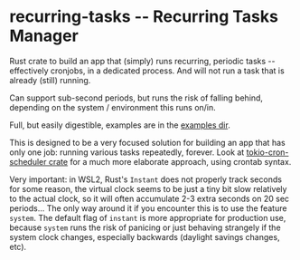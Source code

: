 # recurring-tasks -- Recurring Tasks Manager
Rust crate to build an app that (simply) runs recurring, periodic tasks -- effectively cronjobs, in a dedicated process. And will not run a task that is already (still) running.

Can support sub-second periods, but runs the risk of falling behind, depending on the system / environment this runs on/in.

Full, but easily digestible, examples are in the [examples dir](https://github.com/rogusdev/recurring-tasks/tree/main/examples/).

This is designed to be a very focused solution for building an app that has only one job: running various tasks repeatedly, forever. Look at [tokio-cron-scheduler crate](https://github.com/mvniekerk/tokio-cron-scheduler) for a much more elaborate approach, using crontab syntax.

Very important: in WSL2, Rust's `Instant` does not properly track seconds for some reason, the virtual clock seems to be just a tiny bit slow relatively to the actual clock, so it will often accumulate 2-3 extra seconds on 20 sec periods... The only way around it if you encounter this is to use the feature `system`. The default flag of `instant` is more appropriate for production use, because `system` runs the risk of panicing or just behaving strangely if the system clock changes, especially backwards (daylight savings changes, etc).
